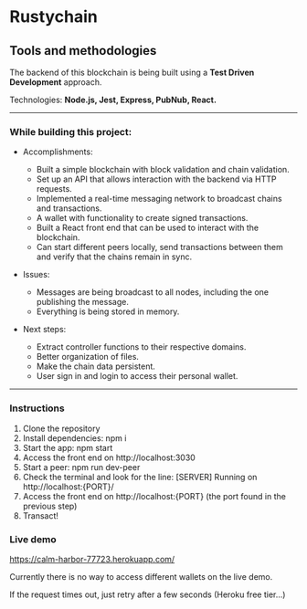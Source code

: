 # Rustychain

## Tools and methodologies

The backend of this blockchain is being built using a **Test Driven Development** approach.

Technologies: **Node.js, Jest, Express, PubNub, React.**

<hr>

### While building this project:

- Accomplishments:

  - Built a simple blockchain with block validation and chain validation.
  - Set up an API that allows interaction with the backend via HTTP requests.
  - Implemented a real-time messaging network to broadcast chains and transactions.
  - A wallet with functionality to create signed transactions.
  - Built a React front end that can be used to interact with the blockchain.
  - Can start different peers locally, send transactions between them and verify that the chains remain in sync.

- Issues:

  - Messages are being broadcast to all nodes, including the one publishing the message.
  - Everything is being stored in memory.

- Next steps:
  - Extract controller functions to their respective domains.
  - Better organization of files.
  - Make the chain data persistent.
  - User sign in and login to access their personal wallet.

<hr>

### Instructions

1. Clone the repository
2. Install dependencies: npm i
3. Start the app: npm start
4. Access the front end on http://localhost:3030
5. Start a peer: npm run dev-peer
6. Check the terminal and look for the line: [SERVER] Running on http://localhost:{PORT}/
7. Access the front end on http://localhost:{PORT} (the port found in the previous step)
8. Transact!

### Live demo

https://calm-harbor-77723.herokuapp.com/

Currently there is no way to access different wallets on the live demo.

If the request times out, just retry after a few seconds (Heroku free tier...)

